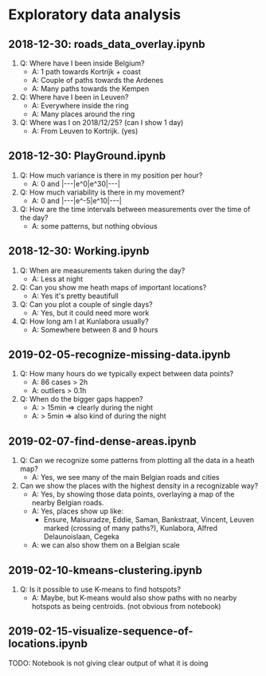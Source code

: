 # Exploratory data analysis

## 2018-12-30: roads_data_overlay.ipynb
1) Q: Where have I been inside Belgium?
    * A: 1 path towards Kortrijk + coast
    * A: Couple of paths towards the Ardenes
    * A: Many paths towards the Kempen
2) Q: Where have I been in Leuven?
    * A: Everywhere inside the ring
    * A: Many places around the ring
3) Q: Where was I on 2018/12/25? (can I show 1 day)
    * A: From Leuven to Kortrijk. (yes)

## 2018-12-30: PlayGround.ipynb
1) Q: How much variance is there in my position per hour?
    * A: 0 and |---|e^0|e^30|---|
2) Q: How much variability is there in my movement?
    * A: 0 and |---|e^-5|e^10|---|
3) Q: How are the time intervals between measurements over the time of the day?
    * A: some patterns, but nothing obvious

## 2018-12-30: Working.ipynb
1) Q: When are measurements taken during the day?
    * A: Less at night
2) Q: Can you show me heath maps of important locations?
    * A: Yes it's pretty beautifull
3) Q: Can you plot a couple of single days?
    * A: Yes, but it could need more work
4) Q: How long am I at Kunlabora usually?
    * A: Somewhere between 8 and 9 hours

## 2019-02-05-recognize-missing-data.ipynb
1) Q: How many hours do we typically expect between data points?
    * A: 86 cases > 2h
    * A: outliers > 0.1h
2) Q: When do the bigger gaps happen?
    * A: > 15min => clearly during the night
    * A: > 5min => also kind of during the night

## 2019-02-07-find-dense-areas.ipynb
1) Q: Can we recognize some patterns from plotting all the data in a heath map?
    * A: Yes, we see many of the main Belgian roads and cities
2) Can we show the places with the highest density in a recognizable way?
    * A: Yes, by showing those data points, overlaying a map of the nearby Belgian roads.
    * A: Yes, places show up like: 
        * Ensure, Maisuradze, Eddie, Saman, Bankstraat, Vincent, Leuven marked (crossing of many paths?), Kunlabora, Alfred Delaunoislaan, Cegeka
    * A: we can also show them on a Belgian scale
    
## 2019-02-10-kmeans-clustering.ipynb
1) Q: Is it possible to use K-means to find hotspots?
    * A: Maybe, but K-means would also show paths with no nearby hotspots as being centroids. (not obvious from notebook)

## 2019-02-15-visualize-sequence-of-locations.ipynb
TODO: Notebook is not giving clear output of what it is doing
